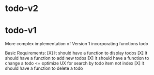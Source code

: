 # todo-v2

# todo-v1
More complex implementation of Version 1 incorporating functions todo

Basic Requirements:
[X] It should have a function to display todos
[X] It should have a function to add new todos
[X] It should have a function to change a todo   <= optimize UX for search by todo item not index
[X] It should have a function to delete a todo


